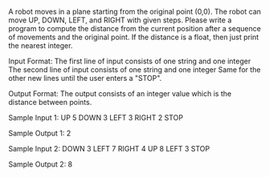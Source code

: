 A robot moves in a plane starting from the original point (0,0). The robot can move UP, DOWN, LEFT, and RIGHT with given steps. Please write a program to compute the distance from the current position after a sequence of movements and the original point. If the distance is a float, then just print the nearest integer.

Input Format:
The first line of input consists of one string and one integer
The second line of input consists of one string and one integer
Same for the other new lines until the user enters a "STOP".

Output Format:
The output consists of an integer value which is the distance between points.

Sample Input 1:
UP 5
DOWN 3
LEFT 3
RIGHT 2
STOP

Sample Output 1:
2

Sample Input 2:
DOWN 3
LEFT 7
RIGHT 4
UP 8
LEFT 3
STOP

Sample Output 2:
8
